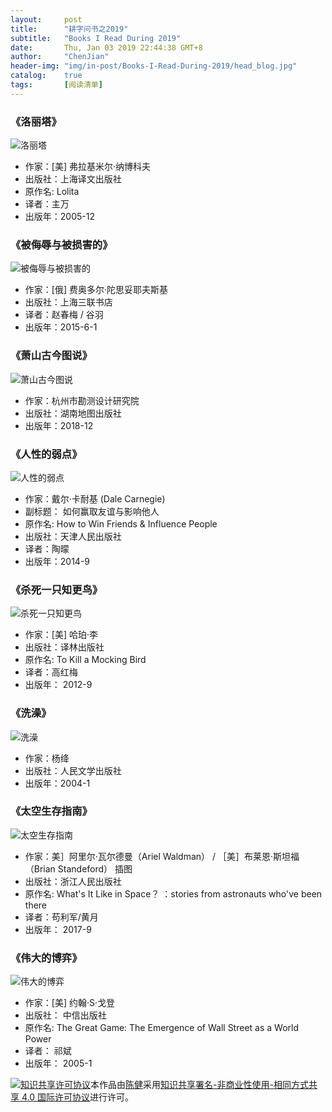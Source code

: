 ```yaml
---
layout:     post
title:      "耕字问书之2019"
subtitle:   "Books I Read During 2019"
date:       Thu, Jan 03 2019 22:44:38 GMT+8
author:     "ChenJian"
header-img: "img/in-post/Books-I-Read-During-2019/head_blog.jpg"
catalog:    true
tags:       [阅读清单]
---
```


### 《洛丽塔》

![洛丽塔](/img/in-post/Books-I-Read-During-2019/s1483347.jpg)

- 作家：[美] 弗拉基米尔·纳博科夫 
- 出版社：上海译文出版社
- 原作名: Lolita
- 译者：主万  
- 出版年：2005-12

### 《被侮辱与被损害的》

![被侮辱与被损害的](https://img3.doubanio.com/view/subject/l/public/s28112020.jpg)

- 作家：[俄] 费奥多尔·陀思妥耶夫斯基  
- 出版社：上海三联书店
- 译者：赵春梅 / 谷羽  
- 出版年：2015-6-1

### 《萧山古今图说》

![萧山古今图说](/img/in-post/Books-I-Read-During-2019/66f5d3f5ly1g0q1iyt2ipj20u011wdle.jpg)

- 作家：杭州市勘测设计研究院
- 出版社：湖南地图出版社
- 出版年：2018-12

### 《人性的弱点》

![人性的弱点](https://img3.doubanio.com/view/subject/l/public/s28324472.jpg)

- 作家：戴尔·卡耐基 (Dale Carnegie)   
- 副标题： 如何赢取友谊与影响他人
- 原作名: How to Win Friends & Influence People
- 出版社：天津人民出版社
- 译者：陶曚 
- 出版年：2014-9

### 《杀死一只知更鸟》

![杀死一只知更鸟](/img/in-post/Books-I-Read-During-2019/s23128183.jpg)

- 作家：[美] 哈珀·李 
- 出版社：译林出版社
- 原作名: To Kill a Mocking Bird
- 译者：高红梅  
- 出版年： 2012-9

### 《洗澡》

![洗澡](https://img1.doubanio.com/view/subject/l/public/s26585017.jpg)

- 作家：杨绛
- 出版社：人民文学出版社
- 出版年：2004-1

### 《太空生存指南》

![太空生存指南](/img/in-post/Books-I-Read-During-2019/s29550973.jpg)

- 作家：美］阿里尔·瓦尔德曼（Ariel Waldman） / ［美］布莱恩·斯坦福（Brian Standeford） 插图  
- 出版社：浙江人民出版社
- 原作名: What's It Like in Space？ ：stories from astronauts who've been there
- 译者：苟利军/黄月  
- 出版年： 2017-9

### 《伟大的博弈》

![伟大的博弈](/img/in-post/Books-I-Read-During-2019/s1305500.jpg)

- 作家：[美] 约翰·S·戈登 
- 出版社： 中信出版社
- 原作名: The Great Game: The Emergence of Wall Street as a World Power
- 译者： 祁斌  
- 出版年： 2005-1


<a rel="license" href="http://creativecommons.org/licenses/by-nc-sa/4.0/"><img alt="知识共享许可协议" style="border-width:0" src="https://i.creativecommons.org/l/by-nc-sa/4.0/88x31.png" /></a>本作品由<a xmlns:cc="http://creativecommons.org/ns#" href="https://o-my-chenjian.com/2019/01/03/Books-I-Read-During-2019/" property="cc:attributionName" rel="cc:attributionURL">陈健</a>采用<a rel="license" href="http://creativecommons.org/licenses/by-nc-sa/4.0/">知识共享署名-非商业性使用-相同方式共享 4.0 国际许可协议</a>进行许可。